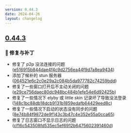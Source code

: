 ```yaml
---
version: 0.44.3
date: 2024-04-26
layout: changelog
---
```

## [0.44.3](#0.44.3)
### 🐛 修复与补丁

- 修复了 p2p 没法连接的问题 ([e516915b844dae4f4c9d2756ea44f9d7a8ea9434](https://github.com/Voxelum/x-minecraft-launcher/commit/e516915b844dae4f4c9d2756ea44f9d7a8ea9434))
- 添加了候补的 stun 服务器 ([064521e6c2c0e29a2c084b5da977782c74259bdd](https://github.com/Voxelum/x-minecraft-launcher/commit/064521e6c2c0e29a2c084b5da977782c74259bdd))
- 修复了一些窗口打开后不主动关闭的问题 ([e29ce756daec80dc948bc484b1efe54e6d92425b](https://github.com/Voxelum/x-minecraft-launcher/commit/e29ce756daec80dc948bc484b1efe54e6d92425b))
- 修复了一些情况下 elyby 或 little skin 记录坏了导致没法登录 ([148c1bc88db18dcb9131b1859edafb64429eed8c](https://github.com/Voxelum/x-minecraft-launcher/commit/148c1bc88db18dcb9131b1859edafb64429eed8c))
- 修复了一些情况下启动的状态没有同步的问题 ([8e74b84f9872de9f143c3b47c4e352e55a0cca65](https://github.com/Voxelum/x-minecraft-launcher/commit/8e74b84f9872de9f143c3b47c4e352e55a0cca65))
- 修复了日志窗口不显示日志的问题 ([cf16c543508fd535ec5ef6912b6475602391460d](https://github.com/Voxelum/x-minecraft-launcher/commit/cf16c543508fd535ec5ef6912b6475602391460d))
